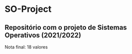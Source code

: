 # SO-Project
## Repositório com o projeto de Sistemas Operativos (2021/2022)

Nota final: 18 valores
